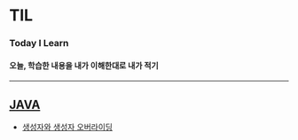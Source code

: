 # TIL
### Today I Learn
#### 오늘, 학습한 내용을 내가 이해한대로 내가 적기   
--------------   

## [JAVA](https://github.com/6161990/TIL/tree/main/Java)   

* [생성자와 생성자 오버라이딩](https://github.com/6161990/TIL/blob/main/Java/constructor(overroding).md)
